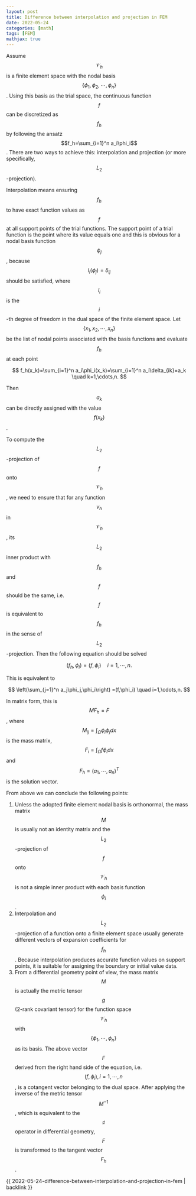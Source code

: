```yaml
---
layout: post
title: Difference between interpolation and projection in FEM
date: 2022-05-24
categories: [math]
tags: [FEM]
mathjax: true
---
```


Assume $$\mathcal{V}_h$$ is a finite element space with the nodal basis $$\left\{ \phi_1,\phi_2,\cdots,\phi_n \right\}$$. Using this basis as the trial space, the continuous function $$f$$ can be discretized as $$f_h$$ by following the ansatz $$f_h=\sum_{i=1}^n a_i\phi_i$$. There are two ways to achieve this: interpolation and projection (or more specifically, $$L_2$$-projection).

Interpolation means ensuring $$f_h$$ to have exact function values as $$f$$ at all support points of the trial functions. The support point of a trial function is the point where its value equals one and this is obvious for a nodal basis function $$\phi_j$$, because $$l_i(\phi_j) = \delta_{ij}$$ should be satisfied, where $$l_i$$ is the $$i$$-th degree of freedom in the dual space of the finite element space. Let $$\left\{ x_1,x_2,\cdots,x_n \right\}$$ be the list of nodal points associated with the basis functions and evaluate $$f_h$$ at each point

$$ f_h(x_k)=\sum_{i=1}^n a_i\phi_i(x_k)=\sum_{i=1}^n a_i\delta_{ik}=a_k \quad k=1,\cdots,n. $$

Then $$a_k$$ can be directly assigned with the value $$f(x_k)$$.

To compute the $$L_2$$-projection of $$f$$ onto $$\mathcal{V}_h$$, we need to ensure that for any function $$v_h$$ in $$\mathcal{V}_h$$, its $$L_2$$ inner product with $$f_h$$ and $$f$$ should be the same, i.e. $$f$$ is equivalent to $$f_h$$ in the sense of $$L_2$$-projection. Then the following equation should be solved

$$ (f_{h},\phi_i) =(f,\phi_i) \quad i=1,\cdots,n. $$

This is equivalent to

$$ \left(\sum_{j=1}^n a_j\phi_j,\phi_i\right) =(f,\phi_i) \quad i=1,\cdots,n. $$

In matrix form, this is $$M F_h = F$$, where $$M_{ij}=\int_{\Omega}\phi_i\phi_j dx$$ is the mass matrix, $$F_i=\int_{\Omega} f\phi_i dx$$ and $$F_h=(a_1,\cdots,a_n)^T$$ is the solution vector.

From above we can conclude the following points:

1.  Unless the adopted finite element nodal basis is orthonormal, the mass matrix $$M$$ is usually not an identity matrix and the $$L_2$$-projection of $$f$$ onto $$\mathcal{V}_h$$ is not a simple inner product with each basis function $$\phi_i$$.
2.  Interpolation and $$L_2$$-projection of a function onto a finite element space usually generate different vectors of expansion coefficients for $$f_h$$. Because interpolation produces accurate function values on support points, it is suitable for assigning the boundary or initial value data.
3.  From a differential geometry point of view, the mass matrix $$M $$ is actually the metric tensor $$g $$ (2-rank covariant tensor) for the function space $$\mathcal{V}_h$$ with $$\left\{ \phi_1,\cdots,\phi_n \right\} $$ as its basis. The above vector $$F $$ derived from the right hand side of the equation, i.e. $$(f,\phi_i), i=1,\cdots,n$$, is a cotangent vector belonging to the dual space. After applying the inverse of the metric tensor $$M^{-1} $$, which is equivalent to the $$\sharp $$ operator in differential geometry, $$F $$ is transformed to the tangent vector $$F_h $$.

{{ 2022-05-24-difference-between-interpolation-and-projection-in-fem | backlink }}
